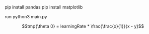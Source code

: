 pip install pandas
pip install matplotlib

run python3 main.py

$$tmp{\theta 0} = learningRate * \frac{\frac{x}{1}}{x - y}$$